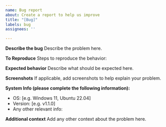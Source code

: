 ```yaml
---
name: Bug report
about: Create a report to help us improve
title: "[Bug]"
labels: bug
assignees: ''

---
```


**Describe the bug**
Describe the problem here.

**To Reproduce**
Steps to reproduce the behavior:

**Expected behavior**
Describe what should be expected here.

**Screenshots**
If applicable, add screenshots to help explain your problem.

**System Info (please complete the following information):**
 - OS: [e.g. Windows 11, Ubuntu 22.04]
 - Version: [e.g. v1.1.0]
 - Any other relevant info: 

**Additional context**
Add any other context about the problem here.
